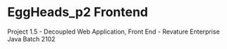 # EggHeads_p2 Frontend
Project 1.5 - Decoupled Web Application, Front End - Revature Enterprise Java Batch 2102
